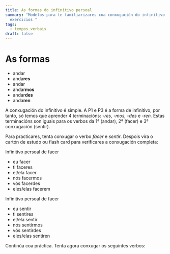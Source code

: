 ```yaml
---
title: As formas do infinitivo persoal
summary: "Modelos para te familiarizares coa conxugación do infinitivo persoal +
  exercicios "
tags:
  - tempos_verbais
draft: false
---
```

# As formas

* andar
* anda**res**
* andar
* andar**mos**
* andar**des**
* anda**ren**

A conxugación do infinitivo é simple. A P1 e P3 é a forma de infinitivo, por tanto, só temos que aprender 4 terminacións: *\-res, -mos, -des* e *\-ren.* Estas terminacións son iguais para os verbos da 1ª (andar), 2ª (facer) e 3ª conxugación (sentir).

Para practicares, tenta conxugar o verbo *facer* e *sentir*. Despois vira o cartón de estudo ou flash card para verificares a conxugación completa:

<e-card color="1">
  <div>Infinitivo persoal de facer</div>
  <div>
    <ul>
      <li>eu facer</li>
      <li>ti faceres</li>
      <li>el/ela facer</li>
      <li>nós facermos</li>
      <li>vós facerdes</li>
      <li>eles/elas facerem</li>
     </ul>
  </div>
</e-card>

<e-card color="1">
  <div>Infinitivo persoal de facer</div>
  <div>
    <ul>
      <li>eu sentir</li>
      <li>ti sentires</li>
      <li>el/ela sentir</li>
      <li>nós sentirmos</li>
      <li>vós sentirdes</li>
      <li>eles/elas sentiren</li>
     </ul>
  </div>
</e-card>

Continúa coa práctica. Tenta agora conxugar os seguintes verbos: